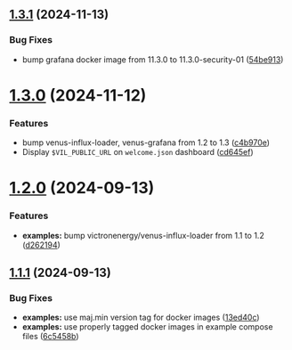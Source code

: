 ## [1.3.1](https://github.com/victronenergy/venus-grafana/compare/1.3.0...1.3.1) (2024-11-13)


### Bug Fixes

* bump grafana docker image from 11.3.0 to 11.3.0-security-01 ([54be913](https://github.com/victronenergy/venus-grafana/commit/54be913167df953982f4a398be5b6d2551491ae2))

# [1.3.0](https://github.com/victronenergy/venus-grafana/compare/1.2.0...1.3.0) (2024-11-12)


### Features

* bump venus-influx-loader, venus-grafana from 1.2 to 1.3 ([c4b970e](https://github.com/victronenergy/venus-grafana/commit/c4b970ecb70d86aa4cb88e44a9409381d1062c45))
* Display `$VIL_PUBLIC_URL` on `welcome.json` dashboard ([cd645ef](https://github.com/victronenergy/venus-grafana/commit/cd645ef7fede7660cbb4e57004c89ddef571e39a))

# [1.2.0](https://github.com/victronenergy/venus-grafana/compare/1.1.1...1.2.0) (2024-09-13)


### Features

* **examples:** bump victronenergy/venus-influx-loader from 1.1 to 1.2 ([d262194](https://github.com/victronenergy/venus-grafana/commit/d262194d6997b5d66edc5b30db90b6b37df0969c))

## [1.1.1](https://github.com/victronenergy/venus-grafana/compare/1.1.0...1.1.1) (2024-09-13)


### Bug Fixes

* **examples:** use maj.min version tag for docker images ([13ed40c](https://github.com/victronenergy/venus-grafana/commit/13ed40cf3b034a3d7288d6b62c3fe121184b0713))
* **examples:** use properly tagged docker images in example compose files ([6c5458b](https://github.com/victronenergy/venus-grafana/commit/6c5458b435e43acda554a8cad8efa62e264c3775))
